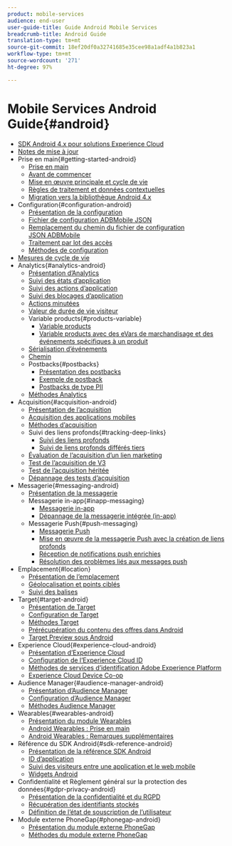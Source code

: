 ```yaml
---
product: mobile-services
audience: end-user
user-guide-title: Guide Android Mobile Services
breadcrumb-title: Android Guide
translation-type: tm+mt
source-git-commit: 18ef20df0a32741685e35cee98a1adf4a1b823a1
workflow-type: tm+mt
source-wordcount: '271'
ht-degree: 97%

---
```



# Mobile Services Android Guide{#android}

+ [SDK Android 4.x pour solutions Experience Cloud](overview.md)
+ [Notes de mise à jour](rel-notes.md)
+ Prise en main{#getting-started-android}
   + [Prise en main](getting-started/getting-started.md)
   + [Avant de commencer](getting-started/requirements.md)
   + [Mise en œuvre principale et cycle de vie](getting-started/dev-qs.md)
   + [Règles de traitement et données contextuelles](getting-started/proc-rules.md)
   + [Migration vers la bibliothèque Android 4.x](getting-started/migration-v3.md)
+ Configuration{#configuration-android}
   + [Présentation de la configuration](configuration/configuration.md)
   + [Fichier de configuration ADBMobile JSON](configuration/json-config/json-config.md)
   + [Remplacement du chemin du fichier de configuration JSON ADBMobile](configuration/json-config/json-config-remote.md)
   + [Traitement par lot des accès](configuration/hit-batching.md)
   + [Méthodes de configuration](configuration/methods.md)
+ [Mesures de cycle de vie](metrics.md)
+ Analytics{#analytics-android}
   + [Présentation d’Analytics](analytics-main/analytics-main.md)
   + [Suivi des états d’application](analytics-main/states.md)
   + [Suivi des actions d’application](analytics-main/actions.md)
   + [Suivi des blocages d’application](analytics-main/crashes.md)
   + [Actions minutées](analytics-main/timed-actions.md)
   + [Valeur de durée de vie visiteur](analytics-main/lifetime-value.md)
   + Variable products{#products-variable}
      + [Variable products](analytics-main/products/products.md)
      + [Variable products avec des eVars de marchandisage et des événements spécifiques à un produit](analytics-main/products/products-variable-evars-events.md)
   + [Sérialisation d’événements](analytics-main/event-serialization.md)
   + [Chemin ](analytics-main/video-qs.md)
   + Postbacks{#postbacks}
      + [Présentation des postbacks](analytics-main/postbacks/postbacks.md)
      + [Exemple de postback](analytics-main/postbacks/postback-example.md)
      + [Postbacks de type PII](analytics-main/postbacks/c-pii-postbacks.md)
   + [Méthodes Analytics](analytics-main/analytics-methods.md)
+ Acquisition{#acquisition-android}
   + [Présentation de l’acquisition](acquisition-main/acquisition-main-android.md)
   + [Acquisition des applications mobiles](acquisition-main/acquisition.md)
   + [Méthodes d’acquisition](acquisition-main/acquisition-methods.md)
   + Suivi des liens profonds{#tracking-deep-links}
      + [Suivi des liens profonds](acquisition-main/tracking-deep-links/tracking-deep-links.md)
      + [Suivi de liens profonds différés tiers](acquisition-main/tracking-deep-links/c-tracking-3rd-party-deferred-deep-links.md)
   + [Évaluation de l’acquisition d’un lien marketing](acquisition-main/t-testing-marketing-link-acquisition.md)
   + [Test de l’acquisition de V3](acquisition-main/t-testing-version-3-acquisition.md)
   + [Test de l’acquisition héritée](acquisition-main/t-testing-acquisition.md)
   + [Dépannage des tests d’acquisition](acquisition-main/troubleshoot-acquisition-testing.md)
+ Messagerie{#messaging-android}
   + [Présentation de la messagerie](messaging-main/messaging-main-android.md)
   + Messagerie in-app{#inapp-messaging}
      + [Messagerie in-app](messaging-main/messaging/messaging.md)
      + [Dépannage de la messagerie intégrée (in-app)](messaging-main/messaging/in-apps-ts.md)
   + Messagerie Push{#push-messaging}
      + [Messagerie Push](messaging-main/push-messaging/push-messaging.md)
      + [Mise en œuvre de la messagerie Push avec la création de liens profonds](messaging-main/push-messaging/t-mob-impl-push-deeplinking-android-4x.md)
      + [Réception de notifications push enrichies](messaging-main/push-messaging/c-set-up-rich-push-notif-android.md)
      + [Résolution des problèmes liés aux messages push](messaging-main/push-messaging/c-troubleshooting-push-messaging.md)
+ Emplacement{#location}
   + [Présentation de l’emplacement](location/location.md)
   + [Géolocalisation et points ciblés](location/geo-poi.md)
   + [Suivi des balises](location/beacon.md)
+ Target{#target-android}
   + [Présentation de Target](target-main/target-main.md)
   + [Configuration de Target](target-main/target.md)
   + [Méthodes Target](target-main/c-target-methods.md)
   + [Prérécupération du contenu des offres dans Android](target-main/c-mob-target-prefetch-android.md)
   + [Target Preview sous Android](target-main/c-mob-target-preview-android.md)
+ Experience Cloud{#experience-cloud-android}
   + [Présentation d’Experience Cloud](c-marketing-cloud/c-marketing-cloud.md)
   + [Configuration de l’Experience Cloud ID](c-marketing-cloud/mcvid.md)
   + [Méthodes de services d’identification Adobe Experience Platform](c-marketing-cloud/mc-methods.md)
   + [Experience Cloud Device Co-op](c-marketing-cloud/t-mob-mc-device-coop-android-.md)
+ Audience Manager{#audience-manager-android}
   + [Présentation d’Audience Manager](audience-manager/audience-manager.md)
   + [Configuration d’Audience Manager](audience-manager/audiencemgmt.md)
   + [Méthodes Audience Manager](audience-manager/c-audience-manager-methods.md)
+ Wearables{#wearables-android}
   + [Présentation du module Wearables](wearables/wearables.md)
   + [Android Wearables : Prise en main](wearables/android-wearable.md)
   + [Android Wearables : Remarques supplémentaires](wearables/c-android-wearables--additional-notes.md)
+ Référence du SDK Android{#sdk-reference-android}
   + [Présentation de la référence SDK Android](/help/android/reference/reference.md)
   + [ID d’application](/help/android/reference/app-ids.md)
   + [Suivi des visiteurs entre une application et le web mobile](/help/android/reference/hybrid-app.md)
   + [Widgets Android](/help/android/reference/widgets.md)
+ Confidentialité et Règlement général sur la protection des données{#gdpr-privacy-android}
   + [Présentation de la confidentialité et du RGPD](c-mob-privacy-gdpr-android/c-mob-privacy-gdpr-android.md)
   + [Récupération des identifiants stockés](c-mob-privacy-gdpr-android/c-mob-gdpr-ret-stored-ids-android.md)
   + [Définition de l’état de souscription de l’utilisateur](c-mob-privacy-gdpr-android/privacy.md)
+ Module externe PhoneGap{#phonegap-android}
   + [Présentation du module externe PhoneGap](phonegap/phonegap.md)
   + [Méthodes du module externe PhoneGap](phonegap/phonegap-methods.md)
